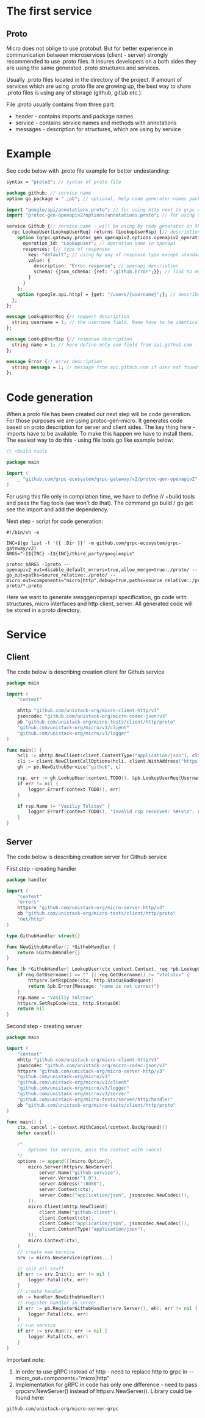 # The first service

## Proto

Micro does not oblige to use protobuf. But for better experience in communication between microservices (client -
server) strongly recommended to use .proto files. It insures developers on a both sides they are using the same
generated .proto structures and services.

Usually .proto files located in the directory of the project. If amount of services which are using .proto file are
growing up, the best way to share .proto files is using any of storage (github, gitlab etc.).

File .proto usually contains from three part:

- header - contains imports and package names
- service - contains service names and methods with annotations
- messages - description for structures, which are using by service

# Example

See code below with .proto file example for better undestanding:

```protobuf
syntax = "proto3"; // syntax of proto file

package github; // service name
option go_package = ".;pb"; // optional, help code generator names packages in a right way

import "google/api/annotations.proto"; // for using http next to grpc we have to define import
import "protoc-gen-openapiv2/options/annotations.proto"; // for using openapi generation (describe our services) we have to define import 

service Github {// service name - will be using by code generator on the client side and server side support functions (create service client, create service server), in Endpoints and openapi description
  rpc LookupUser(LookupUserReq) returns (LookupUserRsp) {// description for method with structures to receive and respond
    option (grpc.gateway.protoc_gen_openapiv2.options.openapiv2_operation) = {// openapi annotaiont
      operation_id: "LookupUser"; // operation name in openapi
      responses: {// type of responses
        key: "default"; // using by any of response type except standart one described in the method
        value: {
          description: "Error response"; // openapi description
          schema: {json_schema: {ref: ".github.Error";}}; // link to message type, consists with package name and message name
        }
      }
    };
    option (google.api.http) = {get: "/users/{username}";}; // describes endpoint which should be used connecting to rpc LookupUser via http with method GET and path /users/username. In order to use POST, PUT, PATCH requests also may contain body. Body is defining the same way as path variable, but instead should be using link to message structure. If body is not pre-defined should be used body:'*' declaration.
  };
};

message LookupUserReq {// request description
  string username = 1; // the username field. Name have to be identical to path variable declaration in option google.api.http GET /users/{username}
};

message LookupUserRsp {// response description
  string name = 1; // here define only one field from api.github.com - name of user
};

message Error {// error description
  string message = 1; // message from api.github.com if user not found
};
```

# Code generation

When a proto file has been created our next step will be code generation. For those purposes we are using
protoc-gen-micro. It generates code based on proto description for server and client sides. The key thing here - imports
have to be available. To make this happen we have to install them. The easiest way to do this - using file tools.go like
example below:

```go
// +build tools

package main

import (
	_ "github.com/grpc-ecosystem/grpc-gateway/v2/protoc-gen-openapiv2"
)
```

For using this file only in compilation time, we have to define // +build tools and pass the flag tools (we won't do
that). The command go build / go get see the import and add the dependency.

Next step - script for code generation:

```shell
#!/bin/sh -e

INC=$(go list -f '{{ .Dir }}' -m github.com/grpc-ecosystem/grpc-gateway/v2)
ARGS="-I${INC} -I${INC}/third_party/googleapis"

protoc $ARGS -Iproto --openapiv2_out=disable_default_errors=true,allow_merge=true:./proto/ --go_out=paths=source_relative:./proto/ --micro_out=components="micro|http",debug=true,paths=source_relative:./proto/ proto/*.proto
```

Here we want to generate swagger/openapi specification, go code with structures, micro interfaces and http client,
server. All generated code will be stored in a proto directory.

# Service

## Client

The code below is describing creation client for Github service

```go
package main

import (
	"context"

	mhttp "github.com/unistack-org/micro-client-http/v3"
	jsoncodec "github.com/unistack-org/micro-codec-json/v3"
	pb "github.com/unistack-org/micro-tests/client/http/proto"
	"github.com/unistack-org/micro/v3/client"
	"github.com/unistack-org/micro/v3/logger"
)

func main() {
	hcli := mhttp.NewClient(client.ContentType("application/json"), client.Codec("application/json", jsoncodec.NewCodec()))
	cli := client.NewClientCallOptions(hcli, client.WithAddress("https://api.github.com"))
	gh := pb.NewGithubService("github", c)

	rsp, err := gh.LookupUser(context.TODO(), &pb.LookupUserReq{Username: "vtolstov"})
	if err != nil {
		logger.Errorf(context.TODO(), err)
	}

	if rsp.Name != "Vasiliy Tolstov" {
		logger.Errorf(context.TODO(), "invalid rsp received: %#+v\n", rsp)
	}
}
```

## Server

The code below is describing creation server for Github service

First step - creating handler

```go
package handler

import (
	"context"
	"errors"
	httpsrv "github.com/unistack-org/micro-server-http/v3"
	pb "github.com/unistack-org/micro-tests/client/http/proto"
	"net/http"
)

type GithubHandler struct{}

func NewGithubHandler() *GithubHandler {
	return &GithubHandler{}
}

func (h *GithubHandler) LookupUser(ctx context.Context, req *pb.LookupUserReq, rsp *pb.LookupUserRsp) error {
	if req.GetUsername() == "" || req.GetUsername() != "vtolstov" {
		httpsrv.SetRspCode(ctx, http.StatusBadRequest)
		return &pb.Error{Message: "name is not correct"}
	}
	rsp.Name = "Vasiliy Tolstov"
	httpsrv.SetRspCode(ctx, http.StatusOK)
	return nil
}
```

Second step - creating server

```go
package main

import (
	"context"
	mhttp "github.com/unistack-org/micro-client-http/v3"
	jsoncodec "github.com/unistack-org/micro-codec-json/v3"
	httpsrv "github.com/unistack-org/micro-server-http/v3"
	"github.com/unistack-org/micro/v3"
	"github.com/unistack-org/micro/v3/client"
	"github.com/unistack-org/micro/v3/logger"
	"github.com/unistack-org/micro/v3/server"
	"github.com/unistack-org/micro-tests/server/http/handler"
	pb "github.com/unistack-org/micro-tests/client/http/proto"
)

func main() {
	ctx, cancel := context.WithCancel(context.Background())
	defer cancel()

	/*
	    Options for service, pass the context with cancel
	*/
	options := append([]micro.Option{},
		micro.Server(httpsrv.NewServer(
			server.Name("github-service"),
			server.Version("1.0"),
			server.Address(":8080"),
			server.Context(ctx),
			server.Codec("application/json", jsoncodec.NewCodec()),
		)),
		micro.Client(mhttp.NewClient(
			client.Name("github-client"),
			client.Context(ctx),
			client.Codec("application/json", jsoncodec.NewCodec()),
			client.ContentType("application/json"),
		)),
		micro.Context(ctx),
	)
	// create new service
	srv := micro.NewService(options...)

	// init all stuff
	if err := srv.Init(); err != nil {
		logger.Fatal(ctx, err)
	}
	// create handler
	eh := handler.NewGithubHandler()
	// register handler in server
	if err := pb.RegisterGithubHandler(srv.Server(), eh); err != nil {
		logger.Fatal(ctx, err)
	}
	// run service
	if err := srv.Run(); err != nil {
		logger.Fatal(ctx, err)
	}
}
```

Important note:

1. In order to use gRPC instead of http - need to replace http to grpc in --micro_out=components="micro|http"
2. Implementation for gRPC in code has only one difference - need to pass grpcsrv.NewServer()
   instead of httpsrv.NewServer(). Library could be found here:

````
github.com/unistack-org/micro-server-grpc
````
